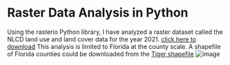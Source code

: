 # Raster Data Analysis in Python
Using the rasterio Python library, I have analyzed a raster dataset called the NLCD land use and land cover data for the year 2021. [click here to download](https://www.mrlc.gov/data?f%5B0%5D=category%3ALand%20Cover&f%5B1%5D=year%3A2021) This analysis is limited to Florida at the county scale. A shapefile of Florida counties could be downloaded from the [Tiger shapefile](https://www.census.gov/geographies/mapping-files/time-series/geo/tiger-line-file.html)
![image](https://github.com/user-attachments/assets/bf55a735-2414-4e6c-bd92-a4a03697462a)



